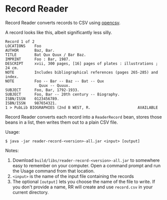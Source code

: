 # Record Reader

Record Reader converts records to CSV using [opencsv](http://opencsv.sourceforge.net/).

A record looks like this, albeit significantly less silly.

```
Record 1 of 2
LOCATIONS    Foo
AUTHOR       Baz, Bar.
TITLE        Bat Qux Quux / Bar Baz.
IMPRINT      Foo : Bar, 1987.
DESCRIPT     xvii, 300 pages, [16] pages of plates : illustrations ; 24 cm.
NOTE         Includes bibliographical references (pages 265-285) and index.
NOTE         Foo -- Bar -- Baz -- Bat -- Qux 
               Quux -- Quuux.
SUBJECT      Foo, Bar, 1792-1933.
SUBJECT      Foo, Bar -- 20th century -- Biography.
ISBN/ISSN    0123456789.
ISBN/ISSN    987654321.
1 > PubLib BIOGRAPHIES (2nd B WEST, R.                     AVAILABLE
```

Record Reader converts each record into a `ReaderRecord` bean, stores those beans in a list,
then writes them out to a plain CSV file.

Usage:

`$ java -jar reader-record-<version>-all.jar <input> [output]`

Notes:
1. Download `build/libs/reader-record-<version>-all.jar` to somewhere easy to remember on your 
computer. Open a command prompt and run the Usage command from that location.
2. `<input>` is the name of the input file containing the records
3. The optional `[output]` lets you choose the name of the file to write. If you don't provide a
name, RR will create and use `record.csv` in your current directory.